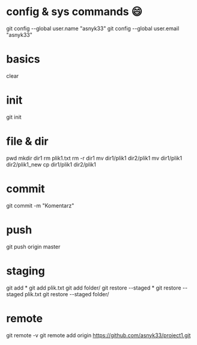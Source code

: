 # config & sys commands :smile:

git config --global user.name "asnyk33"
git config --global user.email "asnyk33"

# basics
clear

# init
git init

# file & dir
pwd
mkdir dir1
rm plik1.txt
rm -r dir1
mv dir1/plik1 dir2/plik1
mv dir1/plik1 dir2/plik1_new
cp dir1/plik1 dir2/plik1

# commit
git commit -m "Komentarz"

# push
git push origin master

# staging

git add *
git add plik.txt
git add folder/
git restore --staged *
git restore --staged plik.txt
git restore --staged folder/

# remote
git remote -v
git remote add origin https://github.com/asnyk33/project1.git
